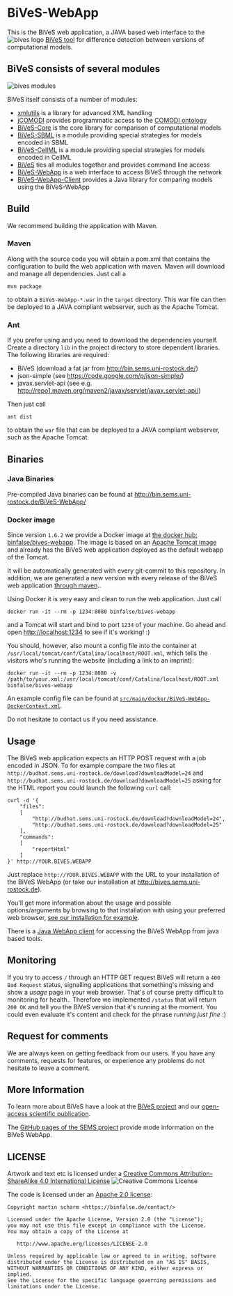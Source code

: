 # BiVeS-WebApp
This is the BiVeS web application, a JAVA based web interface to the ![bives logo](https://sems.uni-rostock.de/wp-content/uploads/2012/12/logo-icon-16.png) [BiVeS tool](https://github.com/binfalse/BiVeS) for difference detection between versions of computational models.

## BiVeS consists of several modules

![bives modules](https://github.com/binfalse/BiVeS/blob/master/art/dependency-graph.png)

BiVeS itself consists of a number of modules:

* [xmlutils](https://github.com/binfalse/xmlutils) is a library for advanced XML handling
* [jCOMODI](https://github.com/binfalse/jCOMODI/) provides programmatic access to the [COMODI ontology](http://purl.uni-rostock.de/comodi/)
* [BiVeS-Core](https://github.com/binfalse/BiVeS-Core) is the core library for comparison of computational models
* [BiVeS-SBML](https://github.com/binfalse/BiVeS-SBML/) is a module providing special strategies for models encoded in SBML
* [BiVeS-CellML](https://github.com/binfalse/BiVeS-CellML) is a module providing special strategies for models encoded in CellML
* [BiVeS](https://github.com/binfalse/BiVeS) ties all modules together and provides command line access
* [BiVeS-WebApp](https://github.com/binfalse/BiVeS-WebApp) is a web interface to access BiVeS through the network
* [BiVeS-WebApp-Client](https://github.com/binfalse/BiVeS-WebApp-Client) provides a Java library for comparing models using the BiVeS-WebApp


## Build
We recommend building the application with Maven.

### Maven
Along with the source code you will obtain a pom.xml that contains the configuration to build the web application with maven. Maven will download and manage all dependencies. Just call a

    mvn package

to obtain a `BiVeS-WebApp-*.war` in the `target` directory. This war file can then be deployed to a JAVA compliant webserver, such as the Apache Tomcat.


### Ant
If you prefer using and you need to download the dependencies yourself. Create a directory `lib` in the project directory to store dependent libraries. The following libraries are required:

* BiVeS (download a fat jar from http://bin.sems.uni-rostock.de/)
* json-simple (see https://code.google.com/p/json-simple/)
* javax.servlet-api (see e.g. http://repo1.maven.org/maven2/javax/servlet/javax.servlet-api/)

Then just call 

    ant dist

to obtain the `war` file that can be deployed to a JAVA compliant webserver, such as the Apache Tomcat.

## Binaries

### Java Binaries
Pre-compiled Java binaries can be found at http://bin.sems.uni-rostock.de/BiVeS-WebApp/

### Docker image
Since version `1.6.2` we provide a Docker image at [the docker hub: binfalse/bives-webapp](https://hub.docker.com/r/binfalse/bives-webapp/).
The image is based on an [Apache Tomcat image](https://hub.docker.com/r/library/tomcat/) and already has the BiVeS web application deployed as the default webapp of the Tomcat.

It will be automatically generated with every git-commit to this repository.
In addition, we are generated a new version with every release of the BiVeS web application [through maven](https://binfalse.de/2016/05/31/mvn-automagically-create-a-docker-image/)..

Using Docker it is very easy and clean to run the web application.
Just call

    docker run -it --rm -p 1234:8080 binfalse/bives-webapp

and a Tomcat will start and bind to port `1234` of your machine.
Go ahead and open [http://localhost:1234](http://localhost:1234) to see if it's working! :)

You should, however, also mount a config file into the container at `/usr/local/tomcat/conf/Catalina/localhost/ROOT.xml`, which tells the visitors who's running the website (including a link to an imprint):

    docker run -it --rm -p 1234:8080 -v /path/to/your.xml:/usr/local/tomcat/conf/Catalina/localhost/ROOT.xml binfalse/bives-webapp

An example config file can be found at [`src/main/docker/BiVeS-WebApp-DockerContext.xml`](src/main/docker/BiVeS-WebApp-DockerContext.xml).

Do not hesitate to contact us if you need assistance.


## Usage
The BiVeS web application expects an HTTP POST request with a job encoded in JSON. To for example compare the two files at `http://budhat.sems.uni-rostock.de/download?downloadModel=24` and `http://budhat.sems.uni-rostock.de/download?downloadModel=25` asking for the HTML report you could launch the following `curl` call:

    curl -d '{
    	"files":
    	[
    		"http://budhat.sems.uni-rostock.de/download?downloadModel=24",
    		"http://budhat.sems.uni-rostock.de/download?downloadModel=25"
    	],
    	"commands":
    	[
    		"reportHtml"
    	]
    }' http://YOUR.BIVES.WEBAPP

Just replace `http://YOUR.BIVES.WEBAPP` with the URL to your installation of the BiVeS WebApp (or take our installation at http://bives.sems.uni-rostock.de).

You'll get more information about the usage and possible options/arguments by browsing to that installation with using your preferred web browser, [see our installation for example](http://bives.sems.uni-rostock.de).

There is a [Java WebApp client](https://github.com/binfalse/BiVeS-WebApp-Client) for accessing the BiVeS WebApp from java based tools.


## Monitoring

If you try to access `/` through an HTTP GET request BiVeS will return a `400 Bad Request` status, signalling applications that something's missing and show a *usage* page in your web browser.
That's of course pretty difficult to monitoring for health..
Therefore we implemented `/status` that will return `200 OK` and tell you the BiVeS version that it's running at the moment.
You could even evaluate it's content and check for the phrase *running just fine* :)


## Request for comments

We are always keen on getting feedback from our users. If you have any comments, requests for features, or experience any problems do not hesitate to leave a comment.


## More Information

To learn more about BiVeS have a look at the [BiVeS project](https://github.com/binfalse/BiVeS/) and our [open-access scientific publication](http://bioinformatics.oxfordjournals.org/content/32/4/563.full.pdf+html).

The [GitHub pages of the SEMS project](https://semsproject.github.io/BiVeS-WS/) provide mode information on the BiVeS WebApp.


## LICENSE

Artwork and text etc is licensed under a [Creative Commons Attribution-ShareAlike 4.0 International License](http://creativecommons.org/licenses/by-sa/4.0/) ![Creative Commons License](https://i.creativecommons.org/l/by-sa/4.0/80x15.png)

The code is licensed under an [Apache 2.0 license](LICENSE):

    Copyright martin scharm <https://binfalse.de/contact/>

    Licensed under the Apache License, Version 2.0 (the "License");
    you may not use this file except in compliance with the License.
    You may obtain a copy of the License at

       http://www.apache.org/licenses/LICENSE-2.0

    Unless required by applicable law or agreed to in writing, software
    distributed under the License is distributed on an "AS IS" BASIS,
    WITHOUT WARRANTIES OR CONDITIONS OF ANY KIND, either express or implied.
    See the License for the specific language governing permissions and
    limitations under the License.


